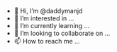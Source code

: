 - 👋 Hi, I’m @daddymanjd
- 👀 I’m interested in ...
- 🌱 I’m currently learning ...
- 💞️ I’m looking to collaborate on ...
- 📫 How to reach me ...

<!---
daddymanjd/daddymanjd is a ✨ special ✨ repository because its `README.md` (this file) appears on your GitHub profile.
You can click the Preview link to take a look at your changes.
--->
